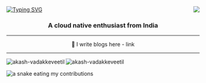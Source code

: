 <img align="right" src="https://visitor-badge.laobi.icu/badge?page_id=akash-vadakkeveetil.visitor-badge&left_color=red&right_color=green&left_text=Visitor%20Number:"/>
<a href="https://git.io/typing-svg"><img src="https://readme-typing-svg.demolab.com?font=Fira+Code&weight=500&size=43&pause=992&color=F7F7F7&center=true&vCenter=true&width=984&height=65&lines=Hi+%F0%9F%91%8B%2C+I'm+Akash+Vadakkeveetil;A+Golang+Developer++%F0%9F%99%8C" alt="Typing SVG" /></a>
<h3 align="center">A cloud native enthusiast from India </h3>
<hr/>
<div align="center">
  🌱 I write blogs here -  link
  
</div>
<hr/>

<p><img align="left" src="https://github-readme-stats.vercel.app/api/top-langs?username=akash-vadakkeveetil&show_icons=true&locale=en&layout=compact" alt="akash-vadakkeveetil" /></p>

<p>&nbsp;<img align="left" src="https://github-readme-stats.vercel.app/api?username=akash-vadakkeveetil&show_icons=true&theme=radical" alt="akash-vadakkeveetil" /></p>

<img alt="a snake eating my contributions" src=""/>
